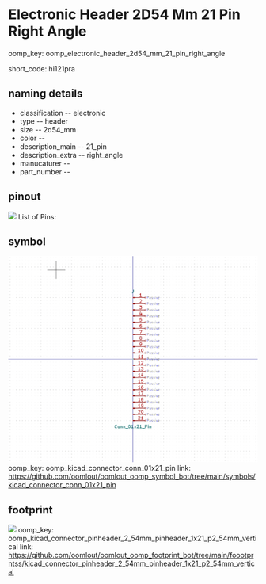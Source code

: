 # Electronic Header 2D54 Mm 21 Pin Right Angle
oomp_key: oomp_electronic_header_2d54_mm_21_pin_right_angle  

short_code: hi121pra
## naming details
* classification -- electronic
* type -- header
* size -- 2d54_mm
* color -- 
* description_main -- 21_pin
* description_extra -- right_angle
* manucaturer -- 
* part_number -- 
## pinout
![](working_pinout_600.png)
List of Pins:

## symbol

![](symbol/0/working/working_600.png)
oomp_key: oomp_kicad_connector_conn_01x21_pin
link: https://github.com/oomlout/oomlout_oomp_symbol_bot/tree/main/symbols/kicad_connector_conn_01x21_pin


## footprint

![](footprint/0/working/working_600.png)
oomp_key: oomp_kicad_connector_pinheader_2_54mm_pinheader_1x21_p2_54mm_vertical
link: https://github.com/oomlout/oomlout_oomp_footprint_bot/tree/main/foootprntss/kicad_connector_pinheader_2_54mm_pinheader_1x21_p2_54mm_vertical
